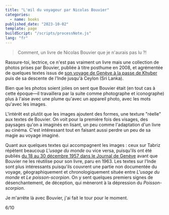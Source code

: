 ```yaml
---
title: "L'œil du voyageur par Nicolas Bouvier"
categories:
  - name: books
published_date: "2023-10-02"
template: page
buildScript: "/scripts/processNote.js"
lang: "fr"
---
```


> Comment, un livre de Nicolas Bouvier que je n'aurais pas lu ?!

Rassure-toi, lectrice, ce n'est pas vraiment un livre mais une collection de photos prises par Bouvier, publiée à titre posthume en 2008, et agrémentée de quelques textes issus de [son voyage de Genève à la passe de Khyber](/notes/l-usage-du-monde-par-nicolas-bouvier/) puis de sa descente de l'Inde jusqu'à Ceylon (Sri Lanka).

Bien que les photos soient jolies on sent que Bouvier était (en tout cas à cette époque—il travaillera par la suite comme photographe et iconographe) plus à l'aise avec une plume qu'avec un appareil photo, avec les mots qu'avec les images.

L'intérêt est plutôt que les images ajoutent des formes, une texture "réelle" aux textes de Bouvier. On voit pour la première fois des visages, des paysages qu'on a imaginés en lisant, un peu comme l'adaptation d'un livre au cinéma. C'est intéressant tout en faisant aussi perdre un peu de sa magie au voyage imaginé.

Quant aux quelques textes qui accompagnent les images : ceux sur Tabriz répètent beaucoup _L'usage du monde_ ou vice versa, puisqu'ils ont été publiés [du 18 au 30 décembre 1957 dans le Journal de Genève](https://www.letempsarchives.ch/page/JDG_1957_12_18/1/article/7740012) avant que Bouvier ne les réutilise pour son livre, paru en 1963. Les textes sur l'Inde sont plus intéressants puisqu'ils couvrent une partie non documentée du voyage, géographiquement et chronologiquement située entre _L'usage du monde_ et _Le poisson-scorpion_. On y sent quelques premiers signes de désenchantement, de déception, qui mèneront à la dépression du _Poisson-scorpion_.

Je m'arrête là avec Bouvier, j'ai fait le tour pour le moment.

6/10
